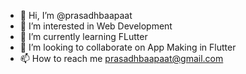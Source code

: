- 👋 Hi, I’m @prasadhbaapaat
- 👀 I’m interested in Web Development
- 🌱 I’m currently learning FLutter
- 💞️ I’m looking to collaborate on App Making in Flutter
- 📫 How to reach me prasadhbaapaat@gmail.com

<!---
prasadhbaapaat/prasadhbaapaat is a ✨ special ✨ repository because its `README.md` (this file) appears on your GitHub profile.
You can click the Preview link to take a look at your changes.
--->
